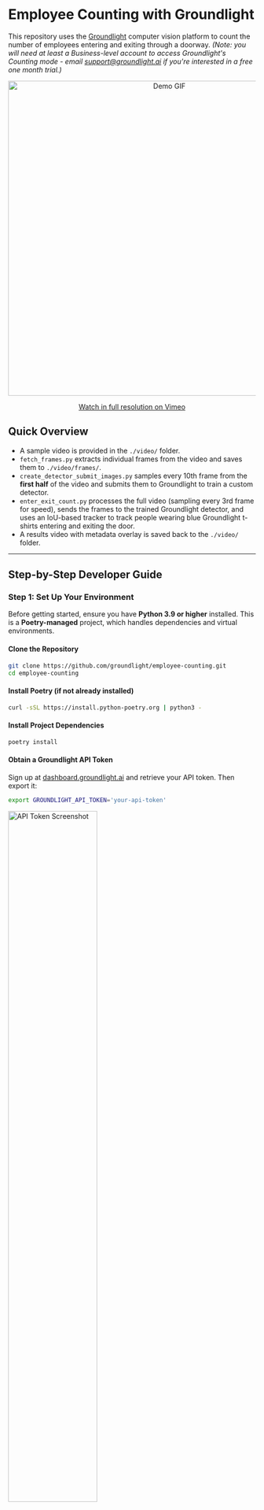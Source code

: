 # Employee Counting with Groundlight

This repository uses the [Groundlight](https://groundlight.ai) computer vision platform to count the number of employees entering and exiting through a doorway. <i>(Note: you will need at least a Business-level account to access Groundlight's Counting mode - email support@groundlight.ai if you're interested in a free one month trial.)</i>

<p align="center">
<img src="results/Final_Counting_demo_with_dashboard.webp" alt="Demo GIF" width="640" />
</p>

<p align="center">
  <a href="https://vimeo.com/1086127262" target="_blank">
    Watch in full resolution on Vimeo
  </a>
</p>

## Quick Overview

- A sample video is provided in the `./video/` folder.
- `fetch_frames.py` extracts individual frames from the video and saves them to `./video/frames/`.
- `create_detector_submit_images.py` samples every 10th frame from the **first half** of the video and submits them to Groundlight to train a custom detector.
- `enter_exit_count.py` processes the full video (sampling every 3rd frame for speed), sends the frames to the trained Groundlight detector, and uses an IoU-based tracker to track people wearing blue Groundlight t-shirts entering and exiting the door.
- A results video with metadata overlay is saved back to the `./video/` folder.

---

## Step-by-Step Developer Guide

### Step 1: Set Up Your Environment

Before getting started, ensure you have **Python 3.9 or higher** installed. This is a **Poetry-managed** project, which handles dependencies and virtual environments.

#### Clone the Repository
```bash
git clone https://github.com/groundlight/employee-counting.git
cd employee-counting
```

#### Install Poetry (if not already installed)
```bash
curl -sSL https://install.python-poetry.org | python3 -
```

#### Install Project Dependencies
```bash
poetry install
```

#### Obtain a Groundlight API Token
Sign up at [dashboard.groundlight.ai](https://dashboard.groundlight.ai) and retrieve your API token. Then export it:

```bash
export GROUNDLIGHT_API_TOKEN='your-api-token'
```
<img src="https://cdn.prod.website-files.com/664b7cc2ac49aeb2da6ef0f4/6823a63169bbb9bdc3eff8a5_APItoken.png" alt="API Token Screenshot" width="60%" />

---

### Step 2: Prepare Your Video Data and Parse Frames

Place your surveillance video (e.g., from a static camera) inside the `./video/` directory.

Extract frames:
```bash
poetry run python fetch_frames.py
```

> This saves individual frames to `./video/frames/` for later use in detector training and tracking.

---

### Step 3: Create and Train a Detector

Create a detector and submit sample frames:
```bash
poetry run python create_detector_submit_images.py
```

> This script samples every 10th frame from the first half of the video and submits them to **Groundlight** for training a custom detector focused on identifying employees (e.g., wearing blue shirts).  
> Groundlight handles **labeling, training, and hosting** — no ML expertise required!

---

### Step 4: Run the Tracker to Count Entries/Exits

Detect and track people moving through the doorway:
```bash
poetry run python enter_exit_counts.py
```

> Uses IoU-based tracking and the trained Groundlight detector to count individuals crossing a virtual line, sampling every 3rd frame for efficiency.

---

### Step 5: Review the Output and Visualize Results

After processing, results are saved as an **annotated video** in the `./video/` directory, including:

- Bounding boxes around detected employees  
- Entry and exit counts  
- Timestamps for each event  

This helps validate detections and assess system accuracy.

---

## Additional Resources

- [**Groundlight Python SDK Documentation**](https://code.groundlight.ai/python-sdk/docs/getting-started): Get started with Groundlight's Python SDK
- [**Counting Detectors Guide**](https://code.groundlight.ai/python-sdk/docs/answer-modes/counting-detectors): Get started with Groundlight's Counting Mode

## License

This project is licensed under the [Apache License 2.0](LICENSE).

